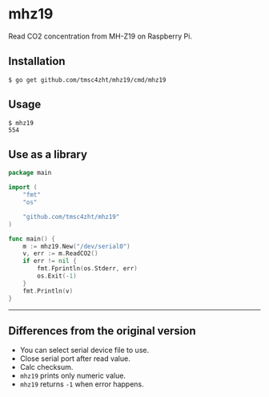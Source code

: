 # mhz19
Read CO2 concentration from MH-Z19 on Raspberry Pi.

## Installation
```shell script
$ go get github.com/tmsc4zht/mhz19/cmd/mhz19
```

## Usage
```shell script
$ mhz19
554
```

## Use as a library
```go
package main

import (
	"fmt"
	"os"

	"github.com/tmsc4zht/mhz19"
)

func main() {
	m := mhz19.New("/dev/serial0")
	v, err := m.ReadCO2()
	if err != nil {
		fmt.Fprintln(os.Stderr, err)
		os.Exit(-1)
	}
	fmt.Println(v)
}
```

---

## Differences from the original version

- You can select serial device file to use.
- Close serial port after read value.
- Calc checksum.
- `mhz19` prints only numeric value.
- `mhz19` returns `-1` when error happens.